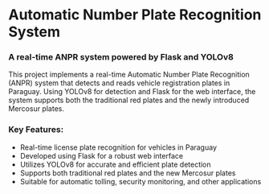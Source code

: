 # Automatic Number Plate Recognition System

### A real-time ANPR system powered by Flask and YOLOv8
This project implements a real-time Automatic Number Plate Recognition (ANPR) system that detects and reads vehicle registration plates in Paraguay. Using YOLOv8 for detection and Flask for the web interface, the system supports both the traditional red plates and the newly introduced Mercosur plates.

### Key Features:
- Real-time license plate recognition for vehicles in Paraguay
- Developed using Flask for a robust web interface
- Utilizes YOLOv8 for accurate and efficient plate detection
- Supports both traditional red plates and the new Mercosur plates
- Suitable for automatic tolling, security monitoring, and other applications